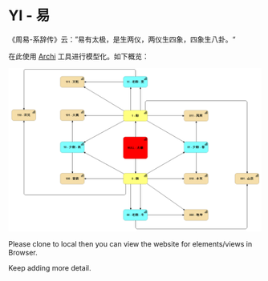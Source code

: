 # YI - 易

《周易-系辞传》云：”易有太极，是生两仪，两仪生四象，四象生八卦。“

在此使用 [Archi](https://www.archimatetool.com/) 工具进行模型化。如下概览：

![Yi-origin](img/Yi-origin.png)

Please clone to local then you can view the website for elements/views in Browser.

Keep adding more detail.
